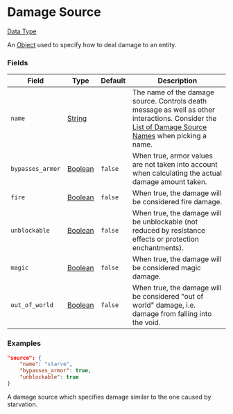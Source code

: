 # Damage Source

[Data Type](../data_types.md)

An [Object](object.md) used to specify how to deal damage to an entity.


### Fields

Field  | Type | Default | Description
-------|------|---------|-------------
`name` | [String](string.md) | | The name of the damage source. Controls death message as well as other interactions. Consider the [List of Damage Source Names](https://apoli.readthedocs.io/en/latest/misc/extras/damage_source_names/) when picking a name.
`bypasses_armor` | [Boolean](boolean.md) | `false` | When true, armor values are not taken into account when calculating the actual damage amount taken.
`fire` | [Boolean](boolean.md) | `false` | When true, the damage will be considered fire damage.
`unblockable` | [Boolean](boolean.md) | `false` | When true, the damage will be unblockable (not reduced by resistance effects or protection enchantments).
`magic` | [Boolean](boolean.md) | `false` | When true, the damage will be considered magic damage.
`out_of_world` | [Boolean](boolean.md) | `false` | When true, the damage will be considered "out of world" damage, i.e. damage from falling into the void.


### Examples

```json
"source": {
	"name": "starve",
	"bypasses_armor": true,
	"unblockable": true
}
```

A damage source which specifies damage similar to the one caused by starvation.
